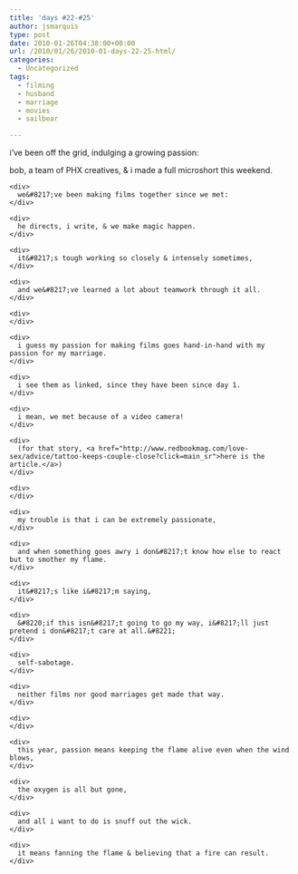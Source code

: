 ```yaml
---
title: 'days #22-#25'
author: jsmarquis
type: post
date: 2010-01-26T04:38:00+00:00
url: /2010/01/26/2010-01-days-22-25-html/
categories:
  - Uncategorized
tags:
  - filming
  - husband
  - marriage
  - movies
  - sailbear

---
```

i&#8217;ve been off the grid, indulging a growing passion:

<div>
  bob, a team of PHX creatives, & i made a full microshort this weekend.
</div>

<div>
  <div>
    <div>
    </div>
    
    <div>
      we&#8217;ve been making films together since we met:
    </div>
    
    <div>
      he directs, i write, & we make magic happen.
    </div>
    
    <div>
      it&#8217;s tough working so closely & intensely sometimes,
    </div>
    
    <div>
      and we&#8217;ve learned a lot about teamwork through it all.
    </div>
    
    <div>
    </div>
    
    <div>
      i guess my passion for making films goes hand-in-hand with my passion for my marriage.
    </div>
    
    <div>
      i see them as linked, since they have been since day 1.
    </div>
    
    <div>
      i mean, we met because of a video camera!
    </div>
    
    <div>
      (for that story, <a href="http://www.redbookmag.com/love-sex/advice/tattoo-keeps-couple-close?click=main_sr">here is the article.</a>)
    </div>
    
    <div>
    </div>
    
    <div>
      my trouble is that i can be extremely passionate,
    </div>
    
    <div>
      and when something goes awry i don&#8217;t know how else to react but to smother my flame.
    </div>
    
    <div>
      it&#8217;s like i&#8217;m saying,
    </div>
    
    <div>
      &#8220;if this isn&#8217;t going to go my way, i&#8217;ll just pretend i don&#8217;t care at all.&#8221;
    </div>
    
    <div>
      self-sabotage.
    </div>
    
    <div>
      neither films nor good marriages get made that way.
    </div>
    
    <div>
    </div>
    
    <div>
      this year, passion means keeping the flame alive even when the wind blows,
    </div>
    
    <div>
      the oxygen is all but gone,
    </div>
    
    <div>
      and all i want to do is snuff out the wick.
    </div>
    
    <div>
      it means fanning the flame & believing that a fire can result.
    </div>
  </div>
</div>